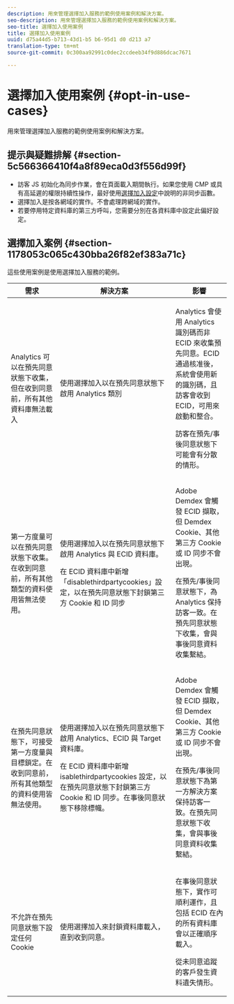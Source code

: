 ```yaml
---
description: 用來管理選擇加入服務的範例使用案例和解決方案。
seo-description: 用來管理選擇加入服務的範例使用案例和解決方案。
seo-title: 選擇加入使用案例
title: 選擇加入使用案例
uuid: d75a44d5-b713-43d1-b5 b6-95d1 d0 d213 a7
translation-type: tm+mt
source-git-commit: 0c300aa92991c0dec2ccdeeb34f9d886dcac7671

---
```



# 選擇加入使用案例 {#opt-in-use-cases}

用來管理選擇加入服務的範例使用案例和解決方案。

## 提示與疑難排解 {#section-5c566366410f4a8f89eca0d3f556d99f}

* 訪客 JS 初始化為同步作業，會在頁面載入期間執行。如果您使用 CMP 或具有高延遲的權限持續性操作，最好使用[選擇加入設定](../../implementation-guides/opt-in-service/getting-started.md#section-cf9ab638780141c9b62dc57cf00b7047)中說明的非同步函數。
* 選擇加入是按各網域的實作。不會處理跨網域的實作。
* 若要停用特定資料庫的第三方呼叫，您需要分別在各資料庫中設定此偏好設定。

## 選擇加入案例 {#section-1178053c065c430bba26f82ef383a71c}

這些使用案例是使用選擇加入服務的範例。

<table id="table_83C85343611344D8A8315157C1B4240F"> 
 <thead> 
  <tr> 
   <th colname="col1" class="entry"> 需求 </th> 
   <th colname="col2" class="entry"> 解決方案 </th> 
   <th colname="col3" class="entry"> 影響 </th> 
  </tr>
 </thead>
 <tbody> 
  <tr> 
   <td colname="col1"> <p>Analytics 可以在預先同意狀態下收集，但在收到同意前，所有其他資料庫無法載入 </p> </td> 
   <td colname="col2"> <p>使用選擇加入以在預先同意狀態下啟用 Analytics 類別 </p> </td> 
   <td colname="col3"> <p>Analytics 會使用 Analytics 識別碼而非 ECID 來收集預先同意。ECID 通過核准後，系統會使用新的識別碼，且訪客會收到 ECID，可用來啟動和整合。 </p> <p>訪客在預先/事後同意狀態下可能會有分散的情形。 </p> </td> 
  </tr> 
  <tr> 
   <td colname="col1"> <p>第一方度量可以在預先同意狀態下收集。在收到同意前，所有其他類型的資料使用皆無法使用。 </p> </td> 
   <td colname="col2"> <p>使用選擇加入以在預先同意狀態下啟用 Analytics 與 ECID 資料庫。 </p> <p>在 ECID 資料庫中新增「disablethirdpartycookies」設定，以在預先同意狀態下封鎖第三方 Cookie 和 ID 同步 </p> </td> 
   <td colname="col3"> <p>Adobe Demdex 會觸發 ECID 擷取，但 Demdex Cookie、其他第三方 Cookie 或 ID 同步不會出現。 </p> <p>在預先/事後同意狀態下，為 Analytics 保持訪客一致。在預先同意狀態下收集，會與事後同意資料收集繫結。 </p> </td> 
  </tr> 
  <tr> 
   <td colname="col1"> <p>在預先同意狀態下，可接受第一方度量與目標鎖定。在收到同意前，所有其他類型的資料使用皆無法使用。 </p> </td> 
   <td colname="col2"> <p>使用選擇加入以在預先同意狀態下啟用 Analytics、ECID 與 Target 資料庫。 </p> <p>在 ECID 資料庫中新增 <span class="codeph">isablethirdpartycookies</span> 設定，以在預先同意狀態下封鎖第三方 Cookie 和 ID 同步。在事後同意狀態下移除標幟。 </p> </td> 
   <td colname="col3"> <p>Adobe Demdex 會觸發 ECID 擷取，但 Demdex Cookie、其他第三方 Cookie 或 ID 同步不會出現。 </p> <p>在預先/事後同意狀態下為第一方解決方案保持訪客一致。在預先同意狀態下收集，會與事後同意資料收集繫結。 </p> </td> 
  </tr> 
  <tr> 
   <td colname="col1"> <p>不允許在預先同意狀態下設定任何 Cookie </p> </td> 
   <td colname="col2"> <p>使用選擇加入來封鎖資料庫載入，直到收到同意。 </p> </td> 
   <td colname="col3"> <p>在事後同意狀態下，實作可順利運作，且包括 ECID 在內的所有資料庫會以正確順序載入。 </p> <p>從未同意追蹤的客戶發生資料遺失情形。 </p> </td> 
  </tr> 
 </tbody> 
</table>

